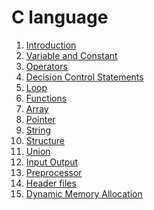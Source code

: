 
# C language

1. [Introduction]()
2. [Variable and Constant]()
3. [Operators]()
4. [Decision Control Statements]()
5. [Loop]()
6. [Functions]()
7. [Array]()
8. [Pointer]()
9. [String]()
10. [Structure]()
11. [Union]()
12. [Input Output]()
13. [Preprocessor]()
14. [Header files]()
15. [Dynamic Memory Allocation]()
